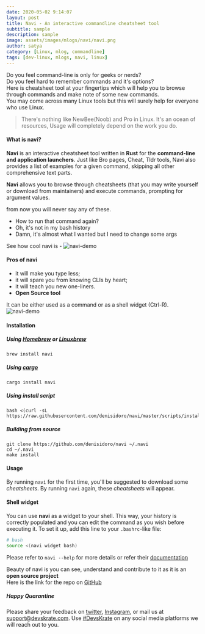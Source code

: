 ```yaml
---
date: 2020-05-02 9:14:07
layout: post
title: Navi - An interactive commandline cheatsheet tool
subtitle: sample
description: sample
image: assets/images/mlogs/navi/navi.png
author: satya
category: [Linux, mlog, commandline]
tags: [dev-linux, mlogs, navi, linux]
---
```


Do you feel command-line is only for geeks or nerds?  
Do you feel hard to remember commands and it's options?  
Here is cheatsheet tool at your fingertips which will help you to browse through commands and make note of some new commands.  
You may come across many Linux tools but this will surely help for everyone who use Linux.

> There's nothing like NewBee(Noob) and Pro in Linux. It's an ocean of resources, Usage will completely depend on the work you do.

#### What is navi?

**Navi** is an interactive cheatsheet tool written in **Rust** for the **command-line and application launchers**. Just like Bro pages, Cheat, Tldr tools, Navi also provides a list of examples for a given command, skipping all other comprehensive text parts.

**Navi** allows you to browse through cheatsheets (that you may write yourself or download from maintainers) and execute commands, prompting for argument values.

from now you will never say any of these.

- How to run that command again?
- Oh, it's not in my bash history
- Damn, it's almost what I wanted but I need to change some args

See how cool navi is -
![navi-demo](https://devskrate.github.io/assets/images/mlogs/navi/navi-demo.gif)

#### Pros of navi

- it will make you type less;
- it will spare you from knowing CLIs by heart;
- it will teach you new one-liners.
- **Open Source tool**

It can be either used as a command or as a shell widget (Ctrl-R).
![navi-demo](https://devskrate.github.io/assets/images/mlogs/navi/navi-demo2.gif)

#### Installation

##### Using [Homebrew](http://brew.sh/) or [Linuxbrew](http://linuxbrew.sh/)

```batch
brew install navi
```

##### Using [cargo](https://github.com/rust-lang/cargo)

```batch
cargo install navi
```

##### Using install script

```batch
bash <(curl -sL https://raw.githubusercontent.com/denisidoro/navi/master/scripts/install)
```

##### Building from source

```batch
git clone https://github.com/denisidoro/navi ~/.navi
cd ~/.navi
make install
```

#### Usage

By running `navi` for the first time, you'll be suggested to download some _cheatsheets_. By running `navi` again, these _cheatsheets_ will appear.

#### Shell widget

You can use **navi** as a widget to your shell. This way, your history is correctly populated and you can edit the command as you wish before executing it. To set it up, add this line to your `.bashrc`-like file:

```sh
# bash
source <(navi widget bash)
```

Please refer to `navi --help` for more details or refer their [documentation](https://github.com/denisidoro/navi/blob/master/README.md)

Beauty of navi is you can see, understand and contribute to it as it is an **open source project**  
Here is the link for the repo on [GitHub](https://github.com/denisidoro/navi/)

##### Happy Quarantine

Please share your feedback on [twitter](https://twitter.com/devskrate), [Instagram](https://instagram.com/devskrate), or mail us at [support@devskrate.com](mailto:support@devskrate.com). Use [#DevsKrate](https://devskrate.com) on any social media platforms we will reach out to you.
